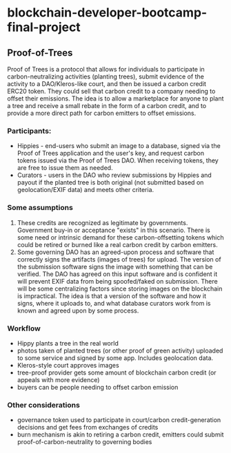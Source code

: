 # blockchain-developer-bootcamp-final-project

## Proof-of-Trees
Proof of Trees is a protocol that allows for individuals to participate in carbon-neutralizing activities (planting trees), submit evidence of the activity to a DAO/Kleros-like court, and then be issued a carbon credit ERC20 token. They could sell that carbon credit to a company needing to offset their emissions. The idea is to allow a marketplace for anyone to plant a tree and receive a small rebate in the form of a carbon credit, and to provide a more direct path for carbon emitters to offset emissions.


### Participants:
- Hippies - end-users who submit an image to a database, signed via the Proof of Trees application and the user's key, and request carbon tokens issued via the Proof of Trees DAO. When receiving tokens, they are free to issue them as needed.
- Curators - users in the DAO who review submissions by Hippies and payout if the planted tree is both original (not submitted based on geolocation/EXIF data) and meets other criteria. 


### Some assumptions
1. These credits are recognized as legitimate by governments. Government buy-in or acceptance "exists" in this scenario. There is some need or intrinsic demand for these carbon-offsetting tokens which could be retired or burned like a real carbon credit by carbon emitters.
2. Some governing DAO has an agreed-upon process and software that correctly signs the artifacts (images of trees) for upload. The version of the submission software signs the image with something that can be verified. The DAO has agreed on this input software and is confident it will prevent EXIF data from being spoofed/faked on submission. There will be some centralizing factors since storing images on the blockchain is impractical. The idea is that a version of the software and how it signs, where it uploads to, and what database curators work from is known and agreed upon by some process.

### Workflow
- Hippy plants a tree in the real world
- photos taken of planted trees (or other proof of green activity) uploaded to some service and signed by some app. Includes geolocation data.
- Kleros-style court approves images
- tree-proof provider gets some amount of blockchain carbon credit (or appeals with more evidence)
- buyers can be people needing to offset carbon emission

### Other considerations
- governance token used to participate in court/carbon credit-generation decisions and get fees from exchanges of credits
- burn mechanism is akin to retiring a carbon credit, emitters could submit proof-of-carbon-neutrality to governing bodies
